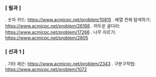 ### [ 필과 ]
. 숫자 카드: https://www.acmicpc.net/problem/10815
. 배열 전체 탐색하기: https://www.acmicpc.net/problem/26168
. 어두운 굴다리: https://www.acmicpc.net/problem/17266
. 나무 자르기: https://www.acmicpc.net/problem/2805

### [ 선과 1 ]
. 기타 레슨: https://www.acmicpc.net/problem/2343
. 구분구적법: https://www.acmicpc.net/problem/1072